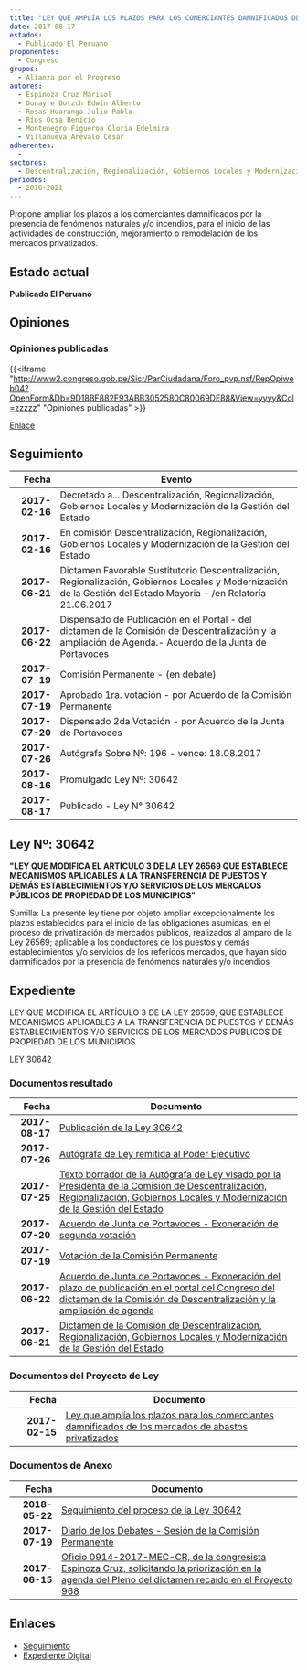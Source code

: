 ```yaml
---
title: "LEY QUE AMPLÍA LOS PLAZOS PARA LOS COMERCIANTES DAMNIFICADOS DE LOS MERCADOS DE ABASTOS PRIVATIZADOS"
date: 2017-08-17
estados: 
  - Publicado El Peruano
proponentes: 
  - Congreso
grupos: 
  - Alianza por el Progreso
autores: 
  - Espinoza Cruz Marisol
  - Donayre Gotzch Edwin Alberto
  - Rosas Huaranga Julio Pablo
  - Ríos Ocsa Benicio
  - Montenegro Figueroa Gloria Edelmira
  - Villanueva Arévalo César
adherentes: 
  - 
sectores: 
  - Descentralización, Regionalización, Gobiernos Locales y Modernización de la Gestión del Estado
periodos: 
  - 2016-2021
---
```


Propone ampliar los plazos a los comerciantes damnificados por la presencia de fenómenos naturales y/o incendios, para el inicio de las actividades de construcción, mejoramiento o remodelación de los mercados privatizados.


## Estado actual

**Publicado El Peruano**

## Opiniones

### Opiniones publicadas

{{<iframe "http://www2.congreso.gob.pe/Sicr/ParCiudadana/Foro_pvp.nsf/RepOpiweb04?OpenForm&Db=9D18BF882F93ABB3052580C80069DE88&View=yyyy&Col=zzzzz" "Opiniones publicadas" >}}

[Enlace](http://www2.congreso.gob.pe/Sicr/ParCiudadana/Foro_pvp.nsf/RepOpiweb04?OpenForm&Db=9D18BF882F93ABB3052580C80069DE88&View=yyyy&Col=zzzzz)

## Seguimiento

| Fecha | Evento |
|------:|--------|
| **2017-02-16** | Decretado a... Descentralización, Regionalización, Gobiernos Locales y Modernización de la Gestión del Estado|
| **2017-02-16** | En comisión Descentralización, Regionalización, Gobiernos Locales y Modernización de la Gestión del Estado|
| **2017-06-21** | Dictamen Favorable Sustitutorio Descentralización, Regionalización, Gobiernos Locales y Modernización de la Gestión del Estado Mayoria - /en Relatoría 21.06.2017|
| **2017-06-22** | Dispensado de Publicación en el Portal - del dictamen de la Comisión de Descentralización y la ampliación de Agenda.- Acuerdo de la Junta de Portavoces|
| **2017-07-19** | Comisión Permanente - (en debate)|
| **2017-07-19** | Aprobado 1ra. votación - por Acuerdo de la Comisión Permanente|
| **2017-07-20** | Dispensado 2da Votación - por Acuerdo de la Junta de Portavoces|
| **2017-07-26** | Autógrafa Sobre Nº: 196 - vence: 18.08.2017|
| **2017-08-16** | Promulgado Ley Nº: 30642|
| **2017-08-17** | Publicado - Ley N° 30642|

## Ley Nº: 30642

**"LEY QUE MODIFICA EL ARTÍCULO 3 DE LA LEY 26569 QUE ESTABLECE MECANISMOS APLICABLES A LA TRANSFERENCIA DE PUESTOS Y DEMÁS ESTABLECIMIENTOS Y/O SERVICIOS DE LOS MERCADOS PÚBLICOS DE PROPIEDAD DE LOS MUNICIPIOS"**

Sumilla: La presente ley tiene por objeto ampliar excepcionalmente los plazos establecidos para el inicio de las obligaciones asumidas, en el proceso de privatización de mercados públicos, realizados al amparo de la Ley 26569; aplicable a los conductores de los puestos y demás establecimientos y/o servicios de los referidos mercados, que hayan sido damnificados por la presencia de fenómenos naturales y/o incendios


## Expediente

LEY QUE MODIFICA EL ARTÍCULO 3 DE LA LEY 26569, QUE ESTABLECE MECANISMOS APLICABLES A LA TRANSFERENCIA DE PUESTOS Y DEMÁS ESTABLECIMIENTOS Y/O SERVICIOS DE LOS MERCADOS PÚBLICOS DE PROPIEDAD DE LOS MUNICIPIOS

LEY 30642


### Documentos resultado

| Fecha | Documento |
|------:|--------|
| **2017-08-17** | [Publicación de la Ley 30642](http://www.leyes.congreso.gob.pe/Documentos/2016_2021/ADLP/Normas_Legales/30642-LEY.pdf) |
| **2017-07-26** | [Autógrafa de Ley remitida al Poder Ejecutivo](http://www.leyes.congreso.gob.pe/Documentos/2016_2021/ADLP/Texto_Aprobado/AU0096820170726.pdf) |
| **2017-07-25** | [Texto borrador de la Autógrafa de Ley visado por la Presidenta de la Comisión de Descentralización, Regionalización, Gobiernos Locales y Modernización de la Gestión del Estado](http://www.leyes.congreso.gob.pe/Documentos/2016_2021/Texto_Borrador_de_Autografa/BAU0096820170719.pdf) |
| **2017-07-20** | [Acuerdo de Junta de Portavoces - Exoneración de segunda votación](http://www.leyes.congreso.gob.pe/Documentos/2016_2021/Acuerdos/Junta_Portavoces/AJP0096820170720.PDF) |
| **2017-07-19** | [Votación de la Comisión Permanente](http://www.leyes.congreso.gob.pe/Documentos/2016_2021/Asistencia_y_Votacion/Proyectos_de_Ley/VP0096820170719.pdf) |
| **2017-06-22** | [Acuerdo de Junta de Portavoces - Exoneración del plazo de publicación en el portal del Congreso del dictamen de la Comisión de Descentralización y la ampliación de agenda](http://www.leyes.congreso.gob.pe/Documentos/2016_2021/Acuerdos/Junta_Portavoces/AJP0096820170622.pdf) |
| **2017-06-21** | [Dictamen de la Comisión de Descentralización, Regionalización, Gobiernos Locales y Modernización de la Gestión del Estado](http://www.leyes.congreso.gob.pe/Documentos/2016_2021/Dictamenes/Proyectos_de_Ley/00968DC08MAY20170621..pdf) |

### Documentos del Proyecto de Ley

| Fecha | Documento |
|------:|--------|
| **2017-02-15** | [Ley que amplía los plazos para los comerciantes damnificados de los mercados de abastos privatizados](http://www.leyes.congreso.gob.pe/Documentos/2016_2021/Proyectos_de_Ley_y_de_Resoluciones_Legislativas/PL0095520170214.pdf) |

### Documentos de Anexo

| Fecha | Documento |
|------:|--------|
| **2018-05-22** | [Seguimiento del proceso de la Ley 30642](http://www.leyes.congreso.gob.pe/Documentos/2016_2021/Seguimiento_de_Proyectos_de_Ley/00968PL20180522.pdf) |
| **2017-07-19** | [Diario de los Debates - Sesión de la Comisión Permanente](http://www2.congreso.gob.pe/Sicr/DiarioDebates/Publicad.nsf/SesionesPleno/05256D6E0073DFE905258163000BD65B/$FILE/PER-2016-14.pdf) |
| **2017-06-15** | [Oficio 0914-2017-MEC-CR, de la congresista Espinoza Cruz, solicitando la priorización en la agenda del Pleno del dictamen recaído en el Proyecto 968](http://www.leyes.congreso.gob.pe/Documentos/2016_2021/Oficios/Congresistas/OFICIO-0914-2017-MEC-CR.pdf) |

## Enlaces 

- [Seguimiento](http://www2.congreso.gob.pe/Sicr/TraDocEstProc/CLProLey2016.nsf/f7fff46988ca05b1052578e100829cc7/ac64f55b3c6d7a47052580c8007940da?OpenDocument)
- [Expediente Digital](http://www2.congreso.gob.pehttp://www2.congreso.gob.pe/Sicr/TraDocEstProc/CLProLey2016.nsf/f7fff46988ca05b1052578e100829cc7/ac64f55b3c6d7a47052580c8007940da?OpenDocument&Click=05257FB7005EB655.eb71d0cf91d8294e05256cdf006b5706/$Body/0.1C6C)
